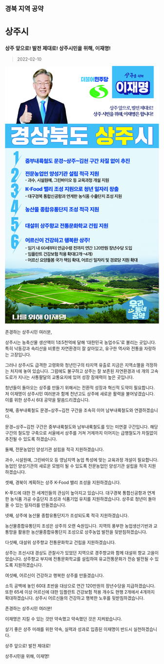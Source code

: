 ## 경북 지역 공약

# 상주시

### 상주 앞으로! 발전 제대로! 상주시민을 위해, 이재명!
> 2022-02-10

![상주시 지역공약](./005_015_009.jpg)

존경하는 상주시민 여러분,

 

상주시는 농축산물 생산액이 1조5천억에 달해 ‘대한민국 농업수도’로 불리는 곳입니다. 특히 낙동강과 속리산을 비롯한 자연환경이 잘 살아있고, 유구한 역사와 전통을 자랑하는 고장입니다.

 

그러나 상주시도 급격한 고령화와 청년인구의 타지역 유출로 지금은 지역소멸을 걱정하는 처지에 놓여 있습니다. 그럼에도 불구하고 상주는 잘 보존된 자연환경과 네 개의 고속도로가 지나는 사통팔달의 교통요지에 있어 성장 잠재력이 높은 곳입니다.

 

청년들이 돌아오는 상주를 만들기 위해서는 전환적 성장과 혁신적 도약이 필요합니다. 저 이재명이 상주시민 여러분과 함께 천년고도 상주에 새로운 활력을 불어넣겠습니다. 이를 위한 상주시 6대 공약을 말씀드리겠습니다.

 

첫째, 중부내륙철도 문경~상주~김천 구간을 조속히 이어 남부내륙철도와 연결하겠습니다. 




문경~상주~김천 구간은 중부내륙철도와 남부내륙철도를 잇는 미연결 구간입니다. 해당 구간의 철도망 구축으로 서울에서 상주를 거쳐 거제까지 이어지는 급행철도가 차질없이 추진될 수 있도록 하겠습니다.

 

둘째, 전문농업인 양성기관 설립을 적극 지원하겠습니다.




과수, 시설원예, 그린바이오 등 영남지역 농업 특성에 맞는 교육과정 개설이 필요합니다. 농업인 양성기관의 새로운 모범이 될 수 있도록 전문농업인 양성기관 설립을 적극 지원하겠습니다.

 

셋째, 경북이 계획하는 상주 K-Food 밸리 조성을 지원하겠습니다.




K-푸드에 대한 전 세계인들의 관심이 높아지고 있습니다. 대구경북 통합신공항과 연계한 농식품 가공 수출단지 조성과 식품기업 유치를 지원하겠습니다. 상주로 청년이 돌아올 수 있는 일자리를 만들겠습니다. 

 

넷째, 상주에 농산물 종합유통단지가 조성되도록 적극 지원하겠습니다.




농산물종합유통단지 조성은 상주의 오랜 숙원입니다. 지역의 풍부한 농업생산기반과 교통망을 활용한 농산물종합유통단지 조성으로 상주농업 발전을 뒷받침하겠습니다.

 

다섯째, 대설위 상주향교 전통문화학교 건립을 지원하겠습니다.




상주는 조선시대 경상도 관찰사가 있었던 지역으로 경주향교와 함께 대설위 향교 고을이었습니다. 상주향교 부지에 전통문화학교를 설립하여 유교전통문화가 전승 발전될 수 있도록 지원하겠습니다.

 

여섯째, 어르신이 건강하고 행복한 상주를 만들겠습니다.




소득 공백에 놓인 60대 초반을 대상으로 연간 120만원의 장년수당을 지급하겠습니다. 또한 65세 이상 어르신에 대한 임플란트 건강보험 적용 개수도 현행 2개에서 4개까지 확대하겠습니다. 상주시 어르신들의 건강하고 행복한 노후를 뒷받침하겠습니다. 

 

 

 

존경하는 상주시민 여러분!

이재명은 지킬 수 있는 것만 약속했고 약속했던 것은 지켜왔습니다.

살기 좋은 상주 미래를 위한 약속, 실력과 성과로 입증된 이재명이 반드시 실천하겠습니다.

 

상주 앞으로! 발전 제대로! 

상주시민을 위해, 이재명! 

						